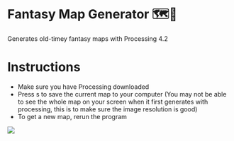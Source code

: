 # Fantasy Map Generator 🗺️📍
Generates old-timey fantasy maps with Processing 4.2

# Instructions
- Make sure you have Processing downloaded
- Press s to save the current map to your computer (You may not be able to see the whole map on your screen when it first generates with processing, this is to make sure the image resolution is good)  
- To get a new map, rerun the program 

![](https://github.com/winslowchurch/fantasyMapGenerator/blob/main/result.png)

